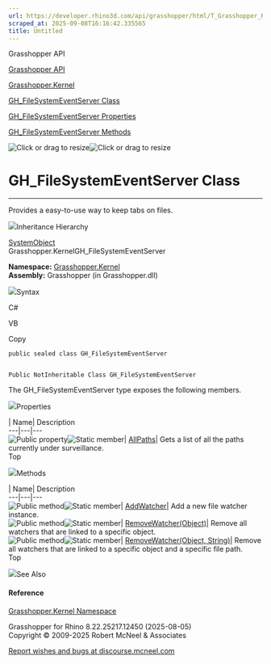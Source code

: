 ```yaml
---
url: https://developer.rhino3d.com/api/grasshopper/html/T_Grasshopper_Kernel_GH_FileSystemEventServer.htm
scraped_at: 2025-09-08T16:16:42.335565
title: Untitled
---
```


Grasshopper API

[Grasshopper API](../html/723c01da-9986-4db2-8f53-6f3a7494df75.htm
"Grasshopper API")

[Grasshopper.Kernel](../html/N_Grasshopper_Kernel.htm "Grasshopper.Kernel")

[GH_FileSystemEventServer
Class](../html/T_Grasshopper_Kernel_GH_FileSystemEventServer.htm
"GH_FileSystemEventServer Class")

[GH_FileSystemEventServer
Properties](../html/Properties_T_Grasshopper_Kernel_GH_FileSystemEventServer.htm
"GH_FileSystemEventServer Properties")

[GH_FileSystemEventServer
Methods](../html/Methods_T_Grasshopper_Kernel_GH_FileSystemEventServer.htm
"GH_FileSystemEventServer Methods")

![Click or drag to resize](../icons/TocOpen.gif)![Click or drag to
resize](../icons/TocClose.gif)

# GH_FileSystemEventServer Class  
  
---  
  
Provides a easy-to-use way to keep tabs on files.

![](../icons/SectionExpanded.png)Inheritance Hierarchy

[SystemObject](https://docs.microsoft.com/dotnet/api/system.object)  
Grasshopper.KernelGH_FileSystemEventServer  

**Namespace:** [Grasshopper.Kernel](N_Grasshopper_Kernel.htm)  
**Assembly:** Grasshopper (in Grasshopper.dll)

![](../icons/SectionExpanded.png)Syntax

C#

VB

Copy

    
    
    public sealed class GH_FileSystemEventServer
    
    
    Public NotInheritable Class GH_FileSystemEventServer

The GH_FileSystemEventServer type exposes the following members.

![](../icons/SectionExpanded.png)Properties

| Name| Description  
---|---|---  
![Public property](../icons/pubproperty.gif)![Static
member](../icons/static.gif)|
[AllPaths](P_Grasshopper_Kernel_GH_FileSystemEventServer_AllPaths.htm)|  Gets
a list of all the paths currently under surveillance.  
Top

![](../icons/SectionExpanded.png)Methods

| Name| Description  
---|---|---  
![Public method](../icons/pubmethod.gif)![Static member](../icons/static.gif)|
[AddWatcher](M_Grasshopper_Kernel_GH_FileSystemEventServer_AddWatcher.htm)|
Add a new file watcher instance.  
![Public method](../icons/pubmethod.gif)![Static member](../icons/static.gif)|
[RemoveWatcher(Object)](M_Grasshopper_Kernel_GH_FileSystemEventServer_RemoveWatcher.htm)|
Remove all watchers that are linked to a specific object.  
![Public method](../icons/pubmethod.gif)![Static member](../icons/static.gif)|
[RemoveWatcher(Object,
String)](M_Grasshopper_Kernel_GH_FileSystemEventServer_RemoveWatcher_1.htm)|
Remove all watchers that are linked to a specific object and a specific file
path.  
Top

![](../icons/SectionExpanded.png)See Also

#### Reference

[Grasshopper.Kernel Namespace](N_Grasshopper_Kernel.htm)

Grasshopper for Rhino 8.22.25217.12450 (2025-08-05)  
Copyright © 2009-2025 Robert McNeel & Associates

[Report wishes and bugs at
discourse.mcneel.com](https://discourse.mcneel.com/c/grasshopper)


